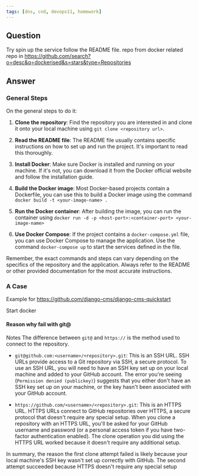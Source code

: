 ```yaml
---
tags: [dns, cnd, devops11, homework] 
---
```


## Question

Try spin up the service follow the README file. repo from docker related repo in https://github.com/search?o=desc&q=dockerised&s=stars&type=Repositories

## Answer
### General Steps
On the general steps to do it:

1. **Clone the repository**: Find the repository you are interested in and clone it onto your local machine using `git clone <repository url>`.

2. **Read the README file**: The README file usually contains specific instructions on how to set up and run the project. It's important to read this thoroughly.

3. **Install Docker**: Make sure Docker is installed and running on your machine. If it's not, you can download it from the Docker official website and follow the installation guide.

4. **Build the Docker image**: Most Docker-based projects contain a Dockerfile, you can use this to build a Docker image using the command `docker build -t <your-image-name> .`

5. **Run the Docker container**: After building the image, you can run the container using `docker run -d -p <host-port>:<container-port> <your-image-name>`

6. **Use Docker Compose**: If the project contains a `docker-compose.yml` file, you can use Docker Compose to manage the application. Use the command `docker-compose up` to start the services defined in the file.

Remember, the exact commands and steps can vary depending on the specifics of the repository and the application. Always refer to the README or other provided documentation for the most accurate instructions.

### A Case
Example for https://github.com/django-cms/django-cms-quickstart

Start docker




#### Reason why fail with git@
Notes
The difference between `git@` and `https://` is the method used to connect to the repository. 

- `git@github.com:<username>/<repository>.git`: This is an SSH URL. SSH URLs provide access to a Git repository via SSH, a secure protocol. To use an SSH URL, you will need to have an SSH key set up on your local machine and added to your GitHub account. The error you're seeing (`Permission denied (publickey)`) suggests that you either don't have an SSH key set up on your machine, or the key hasn't been associated with your GitHub account.

- `https://github.com/<username>/<repository>.git`: This is an HTTPS URL. HTTPS URLs connect to GitHub repositories over HTTPS, a secure protocol that doesn't require any special setup. When you clone a repository with an HTTPS URL, you'll be asked for your GitHub username and password (or a personal access token if you have two-factor authentication enabled). The clone operation you did using the HTTPS URL worked because it doesn't require any additional setup.

In summary, the reason the first clone attempt failed is likely because your local machine's SSH key wasn't set up correctly with GitHub. The second attempt succeeded because HTTPS doesn't require any special setup
